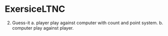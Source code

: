 # ExersiceLTNC
 2. Guess-it
  a. player play against computer with count and point system.
  b. computer play against player.
